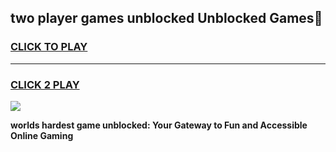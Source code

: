 
## two player games unblocked Unblocked Games👋
<h3>
<a href="https://premium.freeplayer.one?title=two_player_games_unblocked&ref=16F">CLICK TO PLAY</a></h3>
<hr>

<h3>
<a href="https://premium.freeplayer.one?title=two_player_games_unblocked&ref=16F">CLICK 2 PLAY</a>
  
</h3>

<a href="https://premium.freeplayer.one?title=two_player_games_unblocked&ref=16F/"><img src="https://clearcache.store/games.png"></a>


**worlds hardest game unblocked: Your Gateway to Fun and Accessible Online Gaming**
